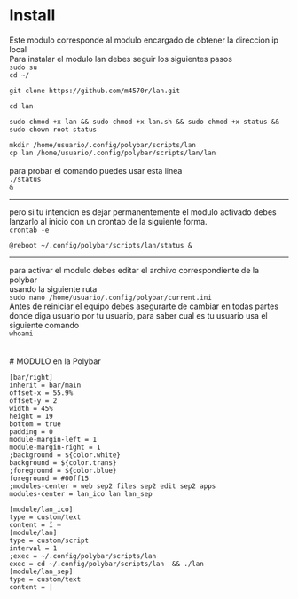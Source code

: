 # Install
Este modulo corresponde al modulo encargado de obtener la direccion ip local
<br>
Para instalar el modulo lan debes seguir los siguientes pasos <br>
<code>sudo su</code><br>
<code>cd ~/</code><br>
```
git clone https://github.com/m4570r/lan.git

```
<code>cd lan</code><br>

```
sudo chmod +x lan && sudo chmod +x lan.sh && sudo chmod +x status && sudo chown root status
```
<code>mkdir /home/usuario/.config/polybar/scripts/lan </code><br>
<code>cp lan /home/usuario/.config/polybar/scripts/lan/lan </code><br>
<br>para probar el comando puedes usar esta linea <br>
<code>./status &</code><br>
<hr>
pero si tu intencion es dejar permanentemente el modulo activado debes lanzarlo al inicio con un crontab de la siguiente forma.<br>
<code>crontab -e</code><br>

```
@reboot ~/.config/polybar/scripts/lan/status & 

```
<hr>
para activar el modulo debes editar el archivo correspondiente de la polybar<br>
usando la siguiente ruta<br>
<code>sudo nano /home/usuario/.config/polybar/current.ini</code><br>
Antes de reiniciar el equipo debes asegurarte de cambiar en todas partes donde diga usuario por tu usuario, para saber cual es tu usuario usa el siguiente comando <br>
<code>whoami</code><br>
<br><br>
# MODULO en la Polybar

```
[bar/right]
inherit = bar/main
offset-x = 55.9%
offset-y = 2
width = 45%
height = 19
bottom = true
padding = 0
module-margin-left = 1
module-margin-right = 1
;background = ${color.white}
background = ${color.trans}
;foreground = ${color.blue}
foreground = #00ff15
;modules-center = web sep2 files sep2 edit sep2 apps
modules-center = lan_ico lan lan_sep
```
```
[module/lan_ico] 
type = custom/text 
content = ï – 
[module/lan] 
type = custom/script 
interval = 1 
;exec = ~/.config/polybar/scripts/lan 
exec = cd ~/.config/polybar/scripts/lan  && ./lan 
[module/lan_sep] 
type = custom/text 
content = | 
```
